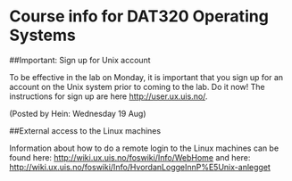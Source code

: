 # Course info for DAT320 Operating Systems

##Important: Sign up for Unix account

To be effective in the lab on Monday, it is important that you sign up for an account on the Unix system prior to coming to the lab. Do it now! The instructions for sign up are here http://user.ux.uis.no/.

(Posted by Hein: Wednesday 19 Aug)

##External access to the Linux machines

Information about how to do a remote login to the Linux machines can be found here: http://wiki.ux.uis.no/foswiki/Info/WebHome and here: http://wiki.ux.uis.no/foswiki/Info/HvordanLoggeInnP%E5Unix-anlegget

